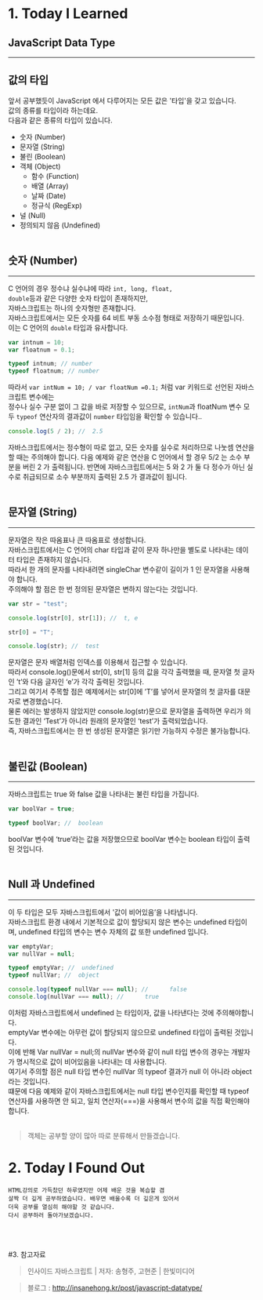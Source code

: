 # 1. Today I Learned

## JavaScript Data Type

---

## 값의 타입

앞서 공부했듯이 JavaScript 에서 다루어지는 모든 값은 '타입'을 갖고 있습니다.<br/>
값의 종류를 타입이라 하는데요.<br/>
다음과 같은 종류의 타입이 있습니다.<br/>

* 숫자 (Number)
* 문자열 (String)
* 불린 (Boolean)
* 객체 (Object)
  * 함수 (Function)
  * 배열 (Array)
  * 날짜 (Date)
  * 정규식 (RegExp)
* 널 (Null)
* 정의되지 않음 (Undefined)<br/><br/>

## 숫자 (Number)

---

C 언어의 경우 정수냐 실수냐에 따라 <code>int, long, float, double</code>등과 같은 다양한 숫자 타입이 존재하지만,<br/> 자바스크립트는 하나의 숫자형만 존재합니다.<br/>
자바스크립트에서는 모든 숫자를 64 비트 부동 소수점 형태로 저장하기 때문입니다.<br/>
이는 C 언어의 <code>double</code> 타입과 유사합니다.<br/>

```javascript
var intnum = 10;
var floatnum = 0.1;

typeof intnum; // number
typeof floatnum; // number
```

따라서 <code>var intNum = 10; / var floatNum =0.1;</code> 처럼 var 키워드로 선언된 자바스크립트 변수에는<br/>
정수나 실수 구분 없이 그 값을 바로 저장할 수 있으므로, <code>intNum</code>과 </code>floatNum</code> 변수 모두 <code>typeof</code> 연산자의 결과값이 <code>number</code> 타입임을 확인할 수 있습니다..<br/>

```javascript
console.log(5 / 2); //  2.5
```

자바스크립트에서는 정수형이 따로 없고, 모든 숫자를 실수로 처리하므로 나눗셈 연산을 할 때는 주의해야 합니다.
다음 예제와 같은 연산을 C 언어에서 할 경우 5/2 는 소수 부분을 버린 2 가 출력됩니다.
반면에 자바스크립트에서는 5 와 2 가 둘 다 정수가 아닌 실수로 취급되므로 소수 부분까지 출력된 2.5 가 결과값이 됩니다.<br/><br/>

## 문자열 (String)

---

문자열은 작은 따옴표나 큰 따옴표로 생성합니다.<br/>
자바스크립트에서는 C 언어의 char 타입과 같이 문자 하나만을 별도로 나타내는 데이터 타입은 존재하지 않습니다.<br/>
따라서 한 개의 문자를 나타내려면 singleChar 변수같이 길이가 1 인 문자열을 사용해야 합니다.<br/>
주의해야 할 점은 한 번 정의된 문자열은 변하지 않는다는 것입니다.<br/>

```javascript
var str = "test";

console.log(str[0], str[1]); //  t, e

str[0] = "T";

console.log(str); //  test
```

문자열은 문자 배열처럼 인덱스를 이용해서 접근할 수 있습니다.<br/>
따라서 console.log()문에서 str[0], str[1] 등의 값을 각각 출력했을 때, 문자열 첫 글자인 ’t’와 다음 글자인 ‘e’가 각각 출력된 것입니다.<br/>
그리고 여기서 주목할 점은 예제에서는 str[0]에 ’T’를 넣어서 문자열의 첫 글자를 대문자로 변경했습니다.<br/>
물론 에러는 발생하지 않았지만 console.log(str)문으로 문자열을 출력하면 우리가 의도한 결과인 ‘Test’가 아니라 원래의 문자열인 ‘test’가 출력되었습니다.<br/>
즉, 자바스크립트에서는 한 번 생성된 문자열은 읽기만 가능하지 수정은 불가능합니다.<br/><br/>

## 불린값 (Boolean)

---

자바스크립트는 true 와 false 값을 나타내는 불린 타입을 가집니다.<br/>

```javascript
var boolVar = true;

typeof boolVar; //  boolean
```

boolVar 변수에 ‘true’라는 값을 저장했으므로 boolVar 변수는 boolean 타입이 출력된 것입니다.<br/><br/>

## Null 과 Undefined

---

이 두 타입은 모두 자바스크립트에서 '값이 비어있음’을 나타냅니다.<br/>
자바스크립트 환경 내에서 기본적으로 값이 할당되지 않은 변수는 undefined 타입이며, undefined 타입의 변수는 변수 자체의 값 또한 undefined 입니다.<br/>

```javascript
var emptyVar;
var nullVar = null;

typeof emptyVar; //  undefined
typeof nullVar; //  object

console.log(typeof nullVar === null); //      false
console.log(nullVar === null); //      true
```

이처럼 자바스크립트에서 undefined 는 타입이자, 값을 나타낸다는 것에 주의해야합니다.<br/>
emptyVar 변수에는 아무런 값이 할당되지 않으므로 undefined 타입이 출력된 것입니다.<br/>
이에 반해 Var nullVar = null;의 nullVar 변수와 같이 null 타입 변수의 경우는 개발자가 명시적으로 값이 비어있음을 나타내는 데 사용합니다.<br/>
여기서 주의할 점은 null 타입 변수인 nullVar 의 typeof 결과가 null 이 아니라 object 라는 것입니다.<br/>
떄문에 다음 예제와 같이 자바스크립트에서는 null 타입 변수인지를 확인할 때 typeof 연산자를 사용하면 안 되고,
일치 연산자(===)을 사용해서 변수의 값을 직접 확인해야 합니다.<br/><br/>

> 객체는 공부할 양이 많아 따로 분류해서 만들겠습니다.

# 2. Today I Found Out

```
HTML강의로 가득찼던 하루였지만 어제 배운 것을 복습할 겸
살짝 더 깊게 공부하였습니다. 배우면 배울수록 더 깊은게 있어서
더욱 공부를 열심히 해야할 것 같습니다.
다시 공부하러 돌아가보겠습니다.
```

<br/><br/>

#3. 참고자료

> 인사이드 자바스크립트 | 저자: 송형주, 고현준 | 한빛미디어

> 블로그 : <http://insanehong.kr/post/javascript-datatype/>
